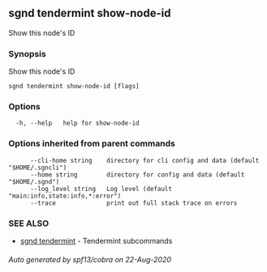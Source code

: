 ## sgnd tendermint show-node-id

Show this node's ID

### Synopsis

Show this node's ID

```
sgnd tendermint show-node-id [flags]
```

### Options

```
  -h, --help   help for show-node-id
```

### Options inherited from parent commands

```
      --cli-home string    directory for cli config and data (default "$HOME/.sgncli")
      --home string        directory for config and data (default "$HOME/.sgnd")
      --log_level string   Log level (default "main:info,state:info,*:error")
      --trace              print out full stack trace on errors
```

### SEE ALSO

* [sgnd tendermint](sgnd_tendermint.md)	 - Tendermint subcommands

###### Auto generated by spf13/cobra on 22-Aug-2020

